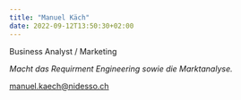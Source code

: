 ```yaml
---
title: "Manuel Käch"
date: 2022-09-12T13:50:30+02:00
---
```


Business Analyst / Marketing

*Macht das Requirment Engineering sowie die Marktanalyse.*

[manuel.kaech@nidesso.ch](mailto:manuel.kaech@nidesso.ch)

